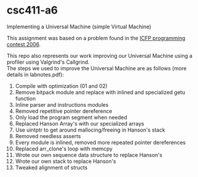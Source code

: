 # csc411-a6
Implementing a Universal Machine (simple Virtual Machine)  

This assignment was based on a problem found in the [ICFP programming contest 2006](http://fileformats.archiveteam.org/wiki/Universal_Machine_(ICFP_programming_contest_2006)).  

This repo also represents our work improving our Universal Machine using a profiler using Valgrind's Callgrind.  
The steps we used to improve the Universal Machine are as follows (more details in labnotes.pdf): 

1. Compile with optimization (01 and 02)
2. Remove bitpack module and replace with inlined and specialized getu function
3. Inline parser and instructions modules
4. Removed repetitive pointer dereference  
5. Only load the program segment when needed
6. Replaced Hanson Array's with our specialized arrays
7. Use uintptr to get around mallocing/freeing in Hanson's stack
8. Removed needless asserts
9. Every module is inlined, removed more repeated pointer dereferences
10. Replaced arr_clone's loop with memcpy
11. Wrote our own sequence data structure to replace Hanson's
12. Wrote our own stack to replace Hanson's
13. Tweaked alignment of structs
